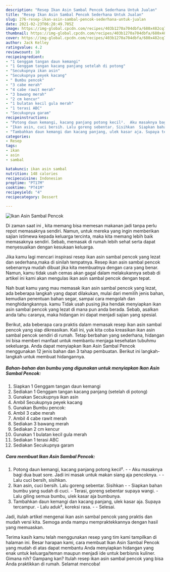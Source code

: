```yaml
---
description: "Resep Ikan Asin Sambal Pencok Sederhana Untuk Jualan"
title: "Resep Ikan Asin Sambal Pencok Sederhana Untuk Jualan"
slug: 276-resep-ikan-asin-sambal-pencok-sederhana-untuk-jualan
date: 2021-02-23T06:28:49.705Z
image: https://img-global.cpcdn.com/recipes/403b1270a704dbfa/680x482cq70/ikan-asin-sambal-pencok-foto-resep-utama.jpg
thumbnail: https://img-global.cpcdn.com/recipes/403b1270a704dbfa/680x482cq70/ikan-asin-sambal-pencok-foto-resep-utama.jpg
cover: https://img-global.cpcdn.com/recipes/403b1270a704dbfa/680x482cq70/ikan-asin-sambal-pencok-foto-resep-utama.jpg
author: Jack Kelley
ratingvalue: 4.2
reviewcount: 10
recipeingredient:
- "1 Genggam tangan daun kemangi"
- "1 Genggam tangan kacang panjang setelah di potong"
- "Secukupnya ikan asin"
- "Secukupnya peyek kacang"
- " Bumbu pencok"
- "3 cabe merah"
- "4 cabe rawit merah"
- "3 bawang merah"
- "2 cm kencur"
- "1 bulatan kecil gula merah"
- "1 terasi ABC"
- "Secukupnya garam"
recipeinstructions:
- "Potong daun kemangi, kacang panjang potong kecil².  Aku masaknya bagi dua buat sore. Jadi ini masak untuk makan siang aja pencoknya.  Lalu cuci bersih, sisihkan."
- "Ikan asin, cuci bersih. Lalu goreng sebentar. Sisihkan  Siapkan bahan bumbu yang sudah di cuci. Terasi, goreng sebentar supaya wangi. Lalu giling semua bumbu, ulek kasar aja bumbunya."
- "Tambahkan daun kemangi dan kacang panjang, ulek kasar aja. Supaya tercampur. Lalu aduk², koreksi rasa.  Selesai."
categories:
- Resep
tags:
- ikan
- asin
- sambal

katakunci: ikan asin sambal 
nutrition: 148 calories
recipecuisine: Indonesian
preptime: "PT17M"
cooktime: "PT41M"
recipeyield: "4"
recipecategory: Dessert

---
```



![Ikan Asin Sambal Pencok](https://img-global.cpcdn.com/recipes/403b1270a704dbfa/680x482cq70/ikan-asin-sambal-pencok-foto-resep-utama.jpg)

Di zaman  saat ini , kita memang bisa memesan makanan jadi tanpa perlu repot memasaknya sendiri. Namun, untuk mereka yang ingin memberikan sajian istimewa kepada keluarga tercinta, maka kita memang lebih baik memasaknya sendiri. Sebab, memasak di rumah lebih sehat serta dapat menyesuaikan dengan kesukaan keluarga.

Jika kamu lagi mencari inspirasi resep ikan asin sambal pencok yang lezat dan sederhana,maka di sinilah tempatnya. Resep ikan asin sambal pencok  sebenarnya mudah dibuat jika kita membuatnya dengan cara yang benar. Namun, kamu tidak usah cemas akan gagal dalam melakukannya 
sebab di artikel ini kami akan mengulas ikan asin sambal pencok dengan tepat.  



Nah buat kamu yang mau memasak ikan asin sambal pencok yang lezat, ada beberapa langkah yang dapat dilakukan, mulai dari memilih jenis bahan, kemudian penentuan bahan segar, sampai cara mengolah dan menghidangkannya. kamu Tidak usah pusing jika hendak menyiapkan ikan asin sambal pencok yang lezat di mana pun anda berada. Sebab, asalkan anda  tahu caranya, maka hidangan ini dapat menjadi sajian yang spesial.

Berikut, ada beberapa cara praktis  dalam memasak resep ikan asin sambal pencok yang siap dikreasikan. Kali ini, yuk kita coba kreasikan ikan asin sambal pencok sendiri di rumah. Tetap berbahan yang sederhana, hidangan ini bisa memberi manfaat untuk membantu menjaga kesehatan tubuhmu sekeluarga. Anda dapat menyiapkan Ikan Asin Sambal Pencok menggunakan 12 jenis bahan dan 3 tahap pembuatan. Berikut ini langkah-langkah untuk membuat hidangannya.

<!--inarticleads1-->

##### Bahan-bahan dan bumbu yang digunakan untuk menyiapkan Ikan Asin Sambal Pencok:

1. Siapkan 1 Genggam tangan daun kemangi
1. Sediakan 1 Genggam tangan kacang panjang (setelah di potong)
1. Gunakan Secukupnya ikan asin
1. Ambil Secukupnya peyek kacang
1. Gunakan  Bumbu pencok:
1. Ambil 3 cabe merah
1. Ambil 4 cabe rawit merah
1. Sediakan 3 bawang merah
1. Sediakan 2 cm kencur
1. Gunakan 1 bulatan kecil gula merah
1. Sediakan 1 terasi ABC
1. Sediakan Secukupnya garam




<!--inarticleads2-->

##### Cara membuat Ikan Asin Sambal Pencok:

1. Potong daun kemangi, kacang panjang potong kecil². -  - Aku masaknya bagi dua buat sore. Jadi ini masak untuk makan siang aja pencoknya. -  - Lalu cuci bersih, sisihkan.
1. Ikan asin, cuci bersih. Lalu goreng sebentar. Sisihkan -  - Siapkan bahan bumbu yang sudah di cuci. - Terasi, goreng sebentar supaya wangi. - Lalu giling semua bumbu, ulek kasar aja bumbunya.
1. Tambahkan daun kemangi dan kacang panjang, ulek kasar aja. Supaya tercampur. - Lalu aduk², koreksi rasa. -  - Selesai.




Jadi, itulah artikel mengenai  ikan asin sambal pencok  yang praktis dan mudah versi kita. Semoga anda mampu mempraktekkannya dengan hasil yang memuaskan. 

Terima kasih kamu telah menggunakan resep yang tim kami tampilkan di halaman ini. Besar harapan kami, cara membuat  Ikan Asin Sambal Pencok yang mudah di atas dapat membantu Anda menyiapkan hidangan yang enak untuk keluarga/teman maupun menjadi ide untuk berbisnis kuliner. Gimana nih? Gampang kan? Itulah resep ikan asin sambal pencok yang bisa Anda praktikkan di rumah. Selamat mencoba!

